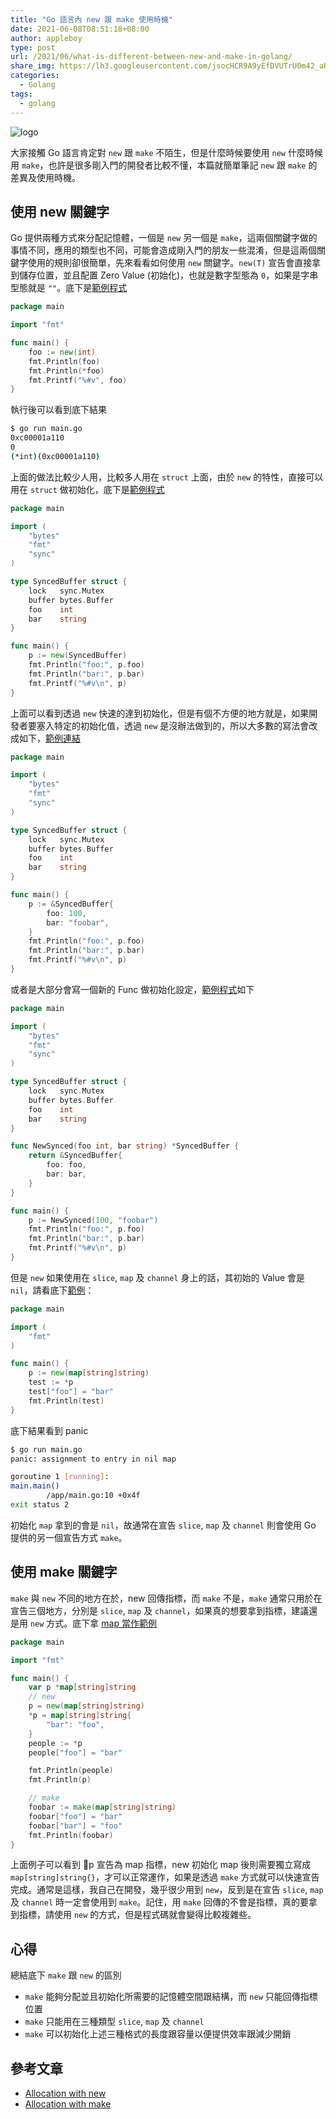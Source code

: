 ```yaml
---
title: "Go 語言內 new 跟 make 使用時機"
date: 2021-06-08T08:51:18+08:00
author: appleboy
type: post
url: /2021/06/what-is-different-between-new-and-make-in-golang/
share_img: https://lh3.googleusercontent.com/jsocHCR9A9yEfDVUTrU0m42_aHhTEVDGW5p5PsQSx7GSlkt3gLjohfXH3S7P7p982332ruU_e-EtW0LwmiuZjvN65VIcyME-zE35C6EM0IV1nqY6KoNw3dwW2djjid3F-T5YgnJothA=w1920-h1080
categories:
  - Golang
tags:
  - golang
---
```


![logo](https://lh3.googleusercontent.com/jsocHCR9A9yEfDVUTrU0m42_aHhTEVDGW5p5PsQSx7GSlkt3gLjohfXH3S7P7p982332ruU_e-EtW0LwmiuZjvN65VIcyME-zE35C6EM0IV1nqY6KoNw3dwW2djjid3F-T5YgnJothA=w1920-h1080)

大家接觸 Go 語言肯定對 `new` 跟 `make` 不陌生，但是什麼時候要使用 `new` 什麼時候用 `make`，也許是很多剛入門的開發者比較不懂，本篇就簡單筆記 `new` 跟 `make` 的差異及使用時機。

<!--more-->

## 使用 new 關鍵字

Go 提供兩種方式來分配記憶體，一個是 `new` 另一個是 `make`，這兩個關鍵字做的事情不同，應用的類型也不同，可能會造成剛入門的朋友一些混淆，但是這兩個關鍵字使用的規則卻很簡單，先來看看如何使用 `new` 關鍵字。`new(T)` 宣告會直接拿到儲存位置，並且配置 Zero Value (初始化)，也就是數字型態為 `0`，如果是字串型態就是 `""`。底下是[範例程式](https://play.golang.org/p/4e933UXThtK)

```go
package main

import "fmt"

func main() {
	foo := new(int)
	fmt.Println(foo)
	fmt.Println(*foo)
	fmt.Printf("%#v", foo)
}
```

執行後可以看到底下結果

```bash
$ go run main.go 
0xc00001a110
0
(*int)(0xc00001a110)
```

上面的做法比較少人用，比較多人用在 `struct` 上面，由於 `new` 的特性，直接可以用在 `struct` 做初始化，底下是[範例程式](https://play.golang.org/p/xM1k5zi6OJ1)

```go
package main

import (
	"bytes"
	"fmt"
	"sync"
)

type SyncedBuffer struct {
	lock   sync.Mutex
	buffer bytes.Buffer
	foo    int
	bar    string
}

func main() {
	p := new(SyncedBuffer)
	fmt.Println("foo:", p.foo)
	fmt.Println("bar:", p.bar)
	fmt.Printf("%#v\n", p)
}
```

上面可以看到透過 `new` 快速的達到初始化，但是有個不方便的地方就是，如果開發者要塞入特定的初始化值，透過 `new` 是沒辦法做到的，所以大多數的寫法會改成如下，[範例連結](https://play.golang.org/p/tLyY-TKsloc)

```go
package main

import (
	"bytes"
	"fmt"
	"sync"
)

type SyncedBuffer struct {
	lock   sync.Mutex
	buffer bytes.Buffer
	foo    int
	bar    string
}

func main() {
	p := &SyncedBuffer{
		foo: 100,
		bar: "foobar",
	}
	fmt.Println("foo:", p.foo)
	fmt.Println("bar:", p.bar)
	fmt.Printf("%#v\n", p)
}
```

或者是大部分會寫一個新的 Func 做初始化設定，[範例程式](https://play.golang.org/p/hgEWKNdiwqC)如下

```go
package main

import (
	"bytes"
	"fmt"
	"sync"
)

type SyncedBuffer struct {
	lock   sync.Mutex
	buffer bytes.Buffer
	foo    int
	bar    string
}

func NewSynced(foo int, bar string) *SyncedBuffer {
	return &SyncedBuffer{
		foo: foo,
		bar: bar,
	}
}

func main() {
	p := NewSynced(100, "foobar")
	fmt.Println("foo:", p.foo)
	fmt.Println("bar:", p.bar)
	fmt.Printf("%#v\n", p)
}
```

但是 `new` 如果使用在 `slice`, `map` 及 `channel` 身上的話，其初始的 Value 會是 `nil`，請看底下[範例](https://play.golang.org/p/EAEIPcKKWjJ)：

```go
package main

import (
	"fmt"
)

func main() {
	p := new(map[string]string)
	test := *p
	test["foo"] = "bar"
	fmt.Println(test)
}
```

底下結果看到 panic

```bash
$ go run main.go 
panic: assignment to entry in nil map

goroutine 1 [running]:
main.main()
        /app/main.go:10 +0x4f
exit status 2
```

初始化 `map` 拿到的會是 `nil`，故通常在宣告 `slice`, `map` 及 `channel` 則會使用 Go 提供的另一個宣告方式 `make`。

## 使用 make 關鍵字

`make` 與 `new` 不同的地方在於，new 回傳指標，而 `make` 不是，`make` 通常只用於在宣告三個地方，分別是 `slice`, `map` 及 `channel`，如果真的想要拿到指標，建議還是用 `new` 方式。底下拿 [map 當作範例](https://play.golang.org/p/_ITcvotyjn1)

```go
package main

import "fmt"

func main() {
	var p *map[string]string
	// new
	p = new(map[string]string)
	*p = map[string]string{
		"bar": "foo",
	}
	people := *p
	people["foo"] = "bar"

	fmt.Println(people)
	fmt.Println(p)

	// make
	foobar := make(map[string]string)
	foobar["foo"] = "bar"
	foobar["bar"] = "foo"
	fmt.Println(foobar)
}
```

上面例子可以看到 p 宣告為 map 指標，new 初始化 map 後則需要獨立寫成 `map[string]string{}`，才可以正常運作，如果是透過 `make` 方式就可以快速宣告完成。通常是這樣，我自己在開發，幾乎很少用到 `new`，反到是在宣告 `slice`, `map` 及 `channel` 時一定會使用到 `make`。記住，用 `make` 回傳的不會是指標，真的要拿到指標，請使用 `new` 的方式，但是程式碼就會變得比較複雜些。

## 心得

總結底下 `make` 跟 `new` 的區別

* `make` 能夠分配並且初始化所需要的記憶體空間跟結構，而 `new` 只能回傳指標位置
* `make` 只能用在三種類型 `slice`, `map` 及 `channel`
* `make` 可以初始化上述三種格式的長度跟容量以便提供效率跟減少開銷

## 參考文章

* [Allocation with new](https://golang.org/doc/effective_go#allocation_new)
* [Allocation with make](https://golang.org/doc/effective_go#allocation_make)
